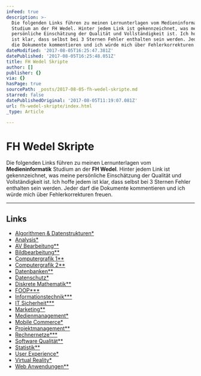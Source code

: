 ```yaml
---
inFeed: true
description: >-
  Die folgenden Links führen zu meinen Lernunterlagen vom Medieninformatik
  Studium an der FH Wedel. Hinter jedem Link ist gekennzeichnet, was meine
  persönliche Einschätzung der Qualität und Vollständigkeit ist. Ich hoffe jedem
  ist klar, dass selbst bei 3 Sternen Fehler enthalten sein werden. Jeder darf
  die Dokumente kommentieren und ich würde mich über Fehlerkorrekturen freuen.
dateModified: '2017-08-05T16:25:47.381Z'
datePublished: '2017-08-05T16:25:48.051Z'
title: FH Wedel Skripte
author: []
publisher: {}
via: {}
hasPage: true
sourcePath: _posts/2017-08-05-fh-wedel-skripte.md
starred: false
datePublishedOriginal: '2017-08-05T11:19:07.081Z'
url: fh-wedel-skripte/index.html
_type: Article

---
```

# FH Wedel Skripte

Die folgenden Links führen zu meinen Lernunterlagen vom **Medieninformatik** Studium an der **FH Wedel**. Hinter jedem Link ist gekennzeichnet, was meine persönliche Einschätzung der Qualität und Vollständigkeit ist. Ich hoffe jedem ist klar, dass selbst bei 3 Sternen Fehler enthalten sein werden. Jeder darf die Dokumente kommentieren und ich würde mich über Fehlerkorrekturen freuen.

---

## Links

* [Algorithmen & Datenstrukturen\*][0]
* [Analysis\*][1]
* [AV Bearbeitung\*\*][2]
* [Bildbearbeitung\*\*][3]
* [Computergrafik 1\*\*][4]
* [Computergrafik 2\*\*][5]
* [Datenbanken\*\*][6]
* [Datenschutz\*][7]
* [Diskrete Mathematik\*\*][8]
* [FOOP\*\*\*][9]
* [Informationstechnik\*\*\*][10]
* [IT Sicherheit\*\*\*][11]
* [Marketing\*\*][12]
* [Medienmanagement\*][13]
* [Mobile Commerce\*][14]
* [Projektmanagement\*\*][15]
* [Rechnernetze\*\*\*][16]
* [Software Qualität\*\*][17]
* [Statistik\*\*][18]
* [User Experience\*][19]
* [Virtual Reality\*][20]
* [Web Anwendungen\*\*][21]

[0]: https://docs.google.com/document/d/1sq3_C9cN61d_TipCudXKHwaDn7qKFmyEdIIA4ZiDC9I/edit?usp=sharing
[1]: https://docs.google.com/document/d/1_1Wsg3UUk4E0NyncIOKF2r7T57bEj6UK7UmFc0pESJ8/edit?usp=sharing
[2]: https://docs.google.com/document/d/1Vm9o8WFYcU9lCkKOmK41UCSUtTAEr0d57SzRqoTAIfE/edit?usp=sharing
[3]: https://docs.google.com/document/d/1YXnYj07ga1YybseQvB0Xql1WFyH93lsbJBeMJLGXzLA/edit?usp=sharing
[4]: https://docs.google.com/document/d/1JdXTAtzS9fRCpSZUzZs9weiiITZM0Odiy7oFqeDCdNk/edit?usp=sharing
[5]: https://docs.google.com/document/d/1zMtCHs5767TWA_BV0eKUMWfn1YKuHXKxs6MBWJFDQVg/edit?usp=sharing
[6]: https://docs.google.com/document/d/1nHMxjONIImb5dApKa8fyf16e2tSYnvlZEYbtvF2q4ng/edit?usp=sharing
[7]: https://docs.google.com/document/d/1RFncGLuAkazoAil0xdQPHiewl7KDXM_F1pvX77sK6SQ/edit?usp=sharing
[8]: https://docs.google.com/document/d/1v6RCASs9e8ZjK8OGHcXHlvR_DoyvdCQh-CNwJ9Ivhro/edit?usp=sharing
[9]: https://docs.google.com/document/d/1aLNHJo4Gw_wGYr4eRnziK0SLOejhf5pRNFp3GN73Utc/edit?usp=sharing
[10]: https://docs.google.com/document/d/1U39j2xp0qWl_7Ff_zELU50z3O9ZrmnK87dZyVs0_iYc/edit?usp=sharing
[11]: https://docs.google.com/document/d/1QDHvkRmQWaz9b_9gwtP1392gqLyE7J9ompR9e49-H9k/edit?usp=sharing
[12]: https://docs.google.com/document/d/1rhSMMspvbZR3YOUnkRaXFWNSmM_GYFsuihh5UIUIT-w/edit?usp=sharing
[13]: https://docs.google.com/document/d/19DPOEYl9msKk-Pn5ZLorwAdq_ouMKldKI8g3yocPeSc/edit?usp=sharing
[14]: https://docs.google.com/document/d/12pFlMlpznI4TNAJ99ygBjHXHjZzUABKM815Zp8kyjpA/edit?usp=sharing
[15]: https://docs.google.com/document/d/1MV0a08_XoLeyBlSlx1_KNrqNJXndybF6QdBrEZvC4Kc/edit?usp=sharing
[16]: https://docs.google.com/document/d/1MabcOyUN227yXamkq-SPl3cNaPPFLtbeJbvj66_I8io/edit?usp=sharing
[17]: https://docs.google.com/document/d/1eemLaB9qxFaexG-x9tx3e8YeKPcFPAm7IO6sxCWkmVc/edit?usp=sharing
[18]: https://docs.google.com/document/d/1dbo-tmqTmabUOHdEpq1MHUjc7viWLwY98GoQ4Y6Rsso/edit?usp=sharing
[19]: https://docs.google.com/document/d/1TJIUvXOSMAWqC8jS-NKc5vkN9SiJuMrcZSBaJcAiQNw/edit?usp=sharing
[20]: https://docs.google.com/document/d/1PnKQ0-TLRLMOEQHRrydbPWRIi_HQz4WPQIvMGzzsx9I/edit?usp=sharing
[21]: https://docs.google.com/document/d/1JDrfnYYX4972MQP_3m-u-qaACZygzJvPXPExVgl5MiE/edit?usp=sharing
